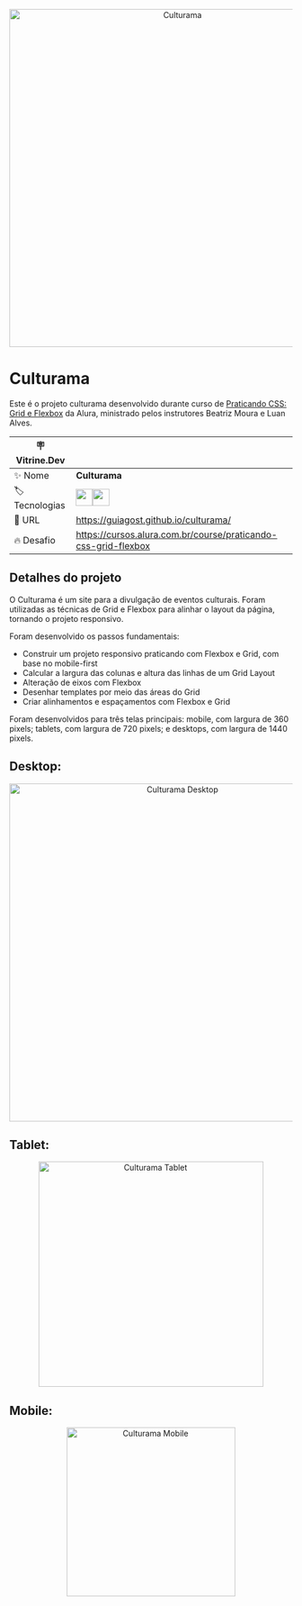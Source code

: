 <p align="center"><img width="600" alt="Culturama" src="https://github.com/GuiAgost/culturama/assets/76624588/25861707-d89a-48e3-a039-b3be6f0e379d"></p>

# Culturama

Este é o projeto culturama desenvolvido durante curso de [Praticando CSS: Grid e Flexbox](https://cursos.alura.com.br/course/praticando-css-grid-flexbox) da Alura, ministrado pelos instrutores Beatriz Moura e Luan Alves.

| :placard: Vitrine.Dev |     |
| -------------  | --- |
| :sparkles: Nome        | **Culturama**
| :label: Tecnologias | <img src="https://cdn.jsdelivr.net/gh/devicons/devicon/icons/html5/html5-plain-wordmark.svg" width="30" hedight="30"/><img src="https://cdn.jsdelivr.net/gh/devicons/devicon/icons/css3/css3-plain-wordmark.svg" width="30" hedight="30"/>
| :rocket: URL         | https://guiagost.github.io/culturama/
| :fire: Desafio     | https://cursos.alura.com.br/course/praticando-css-grid-flexbox

## Detalhes do projeto

O Culturama é um site para a divulgação de eventos culturais. Foram utilizadas as técnicas de Grid e Flexbox para alinhar o layout da página, tornando o projeto responsivo.

Foram desenvolvido os passos fundamentais:

* Construir um projeto responsivo praticando com Flexbox e Grid, com base no mobile-first
* Calcular a largura das colunas e altura das linhas de um Grid Layout
* Alteração de eixos com Flexbox
* Desenhar templates por meio das áreas do Grid
* Criar alinhamentos e espaçamentos com Flexbox e Grid

Foram desenvolvidos para três telas principais: mobile, com largura de 360 pixels; tablets, com largura de 720 pixels; e desktops, com largura de 1440 pixels.

## Desktop:
<p align="center"><img width="600" alt="Culturama Desktop" src="https://github.com/GuiAgost/culturama/assets/76624588/a295dce3-2e1e-4c0c-ba85-ef64eed2414b#vitrinedev"></p>

## Tablet:

<p align="center"><img width="400" alt="Culturama Tablet" src="https://github.com/GuiAgost/culturama/assets/76624588/49cd919f-8990-4979-a30a-55cbc3a193d8"></p>


## Mobile:

<p align="center"><img width="300" alt="Culturama Mobile" src="https://github.com/GuiAgost/culturama/assets/76624588/4ba4e64e-b021-4db3-9113-2139a430dea1"></p>
